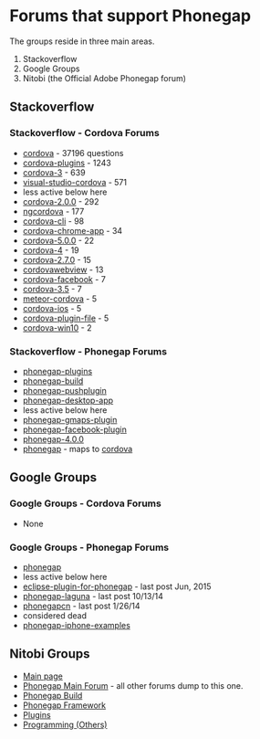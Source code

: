# Forums that support Phonegap #

The groups reside in three main areas.

1. Stackoverflow
2. Google Groups
3. Nitobi (the Official Adobe Phonegap forum)


## Stackoverflow ##

### Stackoverflow - Cordova Forums ###

* [cordova](http://stackoverflow.com/questions/tagged/cordova) -  37196 questions
* [cordova-plugins](http://stackoverflow.com/questions/tagged/cordova-plugins) - 1243
* [cordova-3](http://stackoverflow.com/questions/tagged/cordova-3) - 639
* [visual-studio-cordova](http://stackoverflow.com/questions/tagged/visual-studio-cordova) - 571
* less active below here
* [cordova-2.0.0](http://stackoverflow.com/questions/tagged/cordova-2.0.0) - 292
* [ngcordova](http://stackoverflow.com/questions/tagged/ngcordova) - 177
* [cordova-cli](http://stackoverflow.com/questions/tagged/cordova-cli) - 98
* [cordova-chrome-app](http://stackoverflow.com/questions/tagged/cordova-chrome-app) - 34
* [cordova-5.0.0](http://stackoverflow.com/questions/tagged/cordova-5.0.0) - 22
* [cordova-4](http://stackoverflow.com/questions/tagged/cordova-4) - 19
* [cordova-2.7.0](http://stackoverflow.com/questions/tagged/cordova-2.7.0) - 15
* [cordovawebview](http://stackoverflow.com/questions/tagged/cordovawebview) - 13
* [cordova-facebook](http://stackoverflow.com/questions/tagged/cordova-facebook)  - 7
* [cordova-3.5](http://stackoverflow.com/questions/tagged/cordova-3.5) - 7
* [meteor-cordova](http://stackoverflow.com/questions/tagged/meteor-cordova) - 5
* [cordova-ios](http://stackoverflow.com/questions/tagged/cordova-ios) - 5
* [cordova-plugin-file](http://stackoverflow.com/questions/tagged/cordova-plugin-file) - 5
* [cordova-win10](http://stackoverflow.com/questions/tagged/cordova-win10) - 2

### Stackoverflow - Phonegap Forums ###

* [phonegap-plugins](http://stackoverflow.com/questions/tagged/phonegap-plugins)
* [phonegap-build](http://stackoverflow.com/questions/tagged/phonegap-build)
* [phonegap-pushplugin](http://stackoverflow.com/questions/tagged/phonegap-pushplugin)
* [phonegap-desktop-app](http://stackoverflow.com/questions/tagged/phonegap-desktop-app)
* less active below here
* [phonegap-gmaps-plugin](http://stackoverflow.com/questions/tagged/phonegap-gmaps-plugin)
* [phonegap-facebook-plugin](http://stackoverflow.com/questions/tagged/phonegap-facebook-plugin)
* [phonegap-4.0.0](http://stackoverflow.com/questions/tagged/phonegap-4.0.0)
* [phonegap](http://stackoverflow.com/questions/tagged/phonegap) - maps to [cordova](http://stackoverflow.com/questions/tagged/cordova)

## Google Groups ##

### Google Groups - Cordova Forums ###

* None

### Google Groups - Phonegap Forums ###

* [phonegap](https://groups.google.com/forum/#!forum/phonegap)
* less active below here
* [eclipse-plugin-for-phonegap](https://groups.google.com/forum/#!forum/eclipse-plugin-for-phonegap) - last post Jun, 2015
* [phonegap-laguna](https://groups.google.com/forum/#!forum/phonegap-laguna) - last post 10/13/14
* [phonegapcn](https://groups.google.com/forum/#!forum/phonegapcn) - last post 1/26/14
* considered dead
* [phonegap-iphone-examples](https://groups.google.com/forum/#!forum/phonegap-iphone-examples)

## Nitobi Groups ##

* [Main page](http://community.phonegap.com/nitobi/products)
* [Phonegap Main Forum](http://community.phonegap.com/nitobi) - all other forums dump to this one.
* [Phonegap Build](http://community.phonegap.com/nitobi/products/nitobi_phonegap_build)
* [Phonegap Framework](http://community.phonegap.com/nitobi/products/nitobi_phonegap)
* [Plugins](http://community.phonegap.com/nitobi/products/nitobi_plugins)
* [Programming (Others)](http://community.phonegap.com/nitobi/products/nitobi_programming_others)

